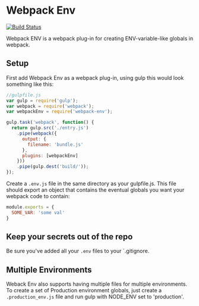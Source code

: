 Webpack Env
================
[![Build Status](https://travis-ci.org/toastynerd/webpack_env.svg)](https://travis-ci.org/toastynerd/webpack_env)

Webpack ENV is a webpack plug-in for creating ENV-variable-like globals in webpack.

## Setup
First add Webpack Env as a webpack plug-in, using gulp this would 
look something like this:
```js
//gulpfile.js
var gulp = require('gulp');
var webpack = require('webpack');
var webpackEnv = require('webpack-env');

gulp.task('webpack', function() {
  return gulp.src('./entry.js')
    .pipe(webpack({
      output: {
        filename: 'bundle.js'
      },
      plugins: [webpackEnv]
    }))
    .pipe(gulp.dest('build/'));
});
```
Create a `.env.js` file in the same directory as your gulpfile.js.
This file should export an object that contains the eventual globals
you want your webpack code to contain:
```js
module.exports = {
  SOME_VAR: 'some val'
}
```

## Keep your secrets out of the repo

Be sure you've added all your `.env` files to your `.gitignore.

## Multiple Environments

Weback Env also supports having multiple files for multiple environments.
To create a set of Production environment globals, just create a `.production_env.js`
file and run gulp with NODE_ENV set to 'production'.
